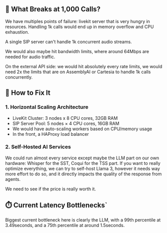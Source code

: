 
## 🚨 What Breaks at 1,000 Calls?

We have multiples points of failure: livekit server that is very hungry in resources. Handling 1k calls would end up in memory overflow and CPU exhaustion. 

A single SIP server can't handle 1k concurrent audio streams.

We would also maybe hit bandwidth limits, where around 64Mbps are needed for audio traffic.

On the external API side: we would hit absolutely every rate limits, we would need 2x the limits that are on AssemblyAI or Cartesia to handle 1k calls concurrently.

## 🔧 How to Fix It

### **1. Horizontal Scaling Architecture**

- LiveKit Cluster: 3 nodes x 8 CPU cores, 32GB RAM
- SIP Server Pool: 5 nodes × 4 CPU cores, 16GB RAM
- We would have auto-scaling workers based on CPU/memory usage
- In the front, a HAProxy load balancer

### **2. Self-Hosted AI Services**

We could run almost every service except maybe the LLM part on our own hardware: Whisper for the SST, Coqui for the TSS part. If you want to really optimize everything, we can try to self-host Llama 3, however it needs way more effort to do so, and it directly impacts the quality of the response from agents. 

We need to see if the price is really worth it.


## ⏱️ Current Latency Bottlenecks`

Biggest current bottleneck here is clearly the LLM, with a 99th percentile at 3.49seconds, and a 75th percentile at around 1.5seconds. 